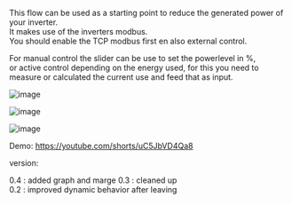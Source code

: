 This flow can be used as a starting point to reduce the generated power of your inverter. \
It makes use of the inverters modbus. \
You should enable the TCP modbus first en also external control.

For manual control the slider can be use to set the powerlevel in %, \
or active control depending on the energy used, 
for this you need to measure or calculated the current use and feed that as input.

![image](https://github.com/hansvanlin/SMA-Tripower-5.0---Active-Power-Control/assets/108009649/614c1d73-9db1-434c-bc1f-57b6b0f80834)



![image](https://github.com/hansvanlin/SMA-Tripower-5.0---Acitive-Power-Control/assets/108009649/70224486-1d30-4ba0-a450-6662912a9293)


![image](https://github.com/hansvanlin/SMA-Tripower-5.0---Active-Power-Control/assets/108009649/2adbad93-f6f4-4cba-8986-086685137d24)




Demo: https://youtube.com/shorts/uC5JbVD4Qa8 





version: 

0.4 : added graph and marge
0.3 : cleaned up \
0.2 : improved dynamic behavior after leaving

  

